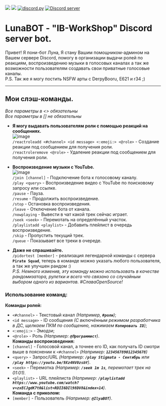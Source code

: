 [![](https://img.shields.io/badge/Version-Release_2.1-brightgreen.svg?style=for-the-badge)](#bot-version)
[![](https://img.shields.io/badge/Python-3.10-blue.svg?style=for-the-badge)](#python)
[![discord.py](https://img.shields.io/badge/discord-py-blue.svg?style=for-the-badge)](https://github.com/Rapptz/discord.py)
[![Discord server](https://discordapp.com/api/guilds/766242638202142741/embed.png)](https://discord.gg/er4WQqc)
# LunaBOT - "IB-WorkShop" Discord server bot.

Привет! Я пони-бот Луна, Я стану Вашим помощником-админом на Вашем сервере Discord, помогу в организации выдачи ролей по реакциям, воспроизведению музыки в голосовых каналах а так же возможности пользователям создавать свои приватные голосовые каналы.<br>
P.S. Так же я могу постить NSFW арты с DerpyBooru, E621 и r34 ;)

---

## Мои слэш-команды.
*Все параметры в <> обязательны*<br>
*Все параметры в [] не обязательны*<br>
- **Я могу выдавать пользователям роли с помощью реакций на сообщениях.**<br>
![image](https://user-images.githubusercontent.com/36928846/215272375-5e19f804-314b-4a02-ae54-88431be4dedf.png)<br>
`/reactroleadd <#channel> <id message> <:emoji:> <@role>` - Создание реакции под сообщением для получения роли.<br>
`/reactroleremove <@role>` - Удаление реакции под сообщением для получения роли.<br>

- **Воспроизведение музыки с YouTube.**<br>
![image](https://user-images.githubusercontent.com/36928846/215279482-c11d8577-3405-42dc-b544-2750bd0194df.png)<br>
`/join [channel]` - Подключение бота к голосовому каналу.<br>
`/play <query>` - Воспроизведение видео с YouTube по поисковому запросу или ссылке.<br> 
`/pause` - Пауза.<br> 
`/resume` - Продолжить воспроизведение.<br> 
`/stop` - Остановка воспроизведения.<br> 
`/leave` - Отключение бота от канала.<br> 
`/nowplaying` - Вывести в чат какой трек сейчас играет.<br> 
`/seek <seek>` - Перемотать на определённый участок.<br> 
`/playlistadd <playlist>` - Добавить плейлист в очередь воспроизведение.<br> 
`/skip` - Пропустить текущий трек.<br> 
`/queue` - Показывает все треки в очереде.<br>

- **Даже не спрашивайте.**<br>
`/pidortest [member]` - реализация легендарной команды с сервера **`Pirate Squad`**, теперь в команде можно указать любого пользователя, а так же улучшен рандом :)<br>
*P.S. Немного изменив, эту команду можно использовать в качестве рандомизатора, рулетки и всего что связано со случайным выбором одного из вариантов. #СлаваOpenSource!*<br>

### Использование команд:<br>
**Команды ролей:**<br>
- `<#channel>` - Текстовый канал *(Например, **`#роли`**)*;<br>
- `<id message>` - ID сообщения *(С включённым режимом разработчика в ДС, щелкаем ПКМ по сообщению, нажимаем **`Копировать ID`**)*;<br>
- `<:emoji:>` - Эмодзи;<br>
- `<@role>` - Роль *(Например: **`@Программист`**)*.<br>
**Команды воспроизведения:**<br>
- `[channel]` - Голосовой канал, а точнее его ID, как получать ID смотри выше в пояснении к `<#channel>` *(Например: **`123456789012345678`**)*<br>
- `<query>` - Запрос/URL *(Например: **`/play Stigmata - Сентябрь`** или **`/play https://youtu.be/9Xz4NV0zsbY`**)*.<br>
- `<seek>` - Перемотка *(Например: **`/seek 1m 1s`**, перемотает трек на 01:01)*.<br>
- `<playlist>` - URL плейлиста *(Например: **`/playlistadd https://www.youtube.com/watch?v=zxECJgdK7t0&list=RDII6DIl98DV8&index=14`**)*.<br>
**Команда с приколом:**<br>
- `[member]` - Пользователь *(Например: **`@IlyaBOT`**)*.<br>
